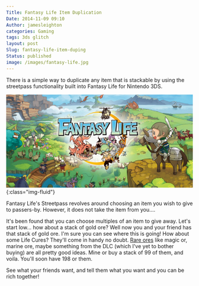 ```yaml
---
Title: Fantasy Life Item Duplication
Date: 2014-11-09 09:10
Author: jamesleighton
categories: Gaming
tags: 3ds glitch
layout: post
Slug: fantasy-life-item-duping
Status: published
image: /images/fantasy-life.jpg
---
```

There is a simple way to duplicate any item that is stackable by using the streetpass functionality built into Fantasy Life for Nintendo 3DS.

![fantasy-life](/images/fantasy-life.jpg){:class="img-fluid"}

Fantasy Life's Streetpass revolves around choosing an item you wish to give to passers-by. However, it does not take the item from you....

It's been found that you can choose multiples of an item to give away. Let's start low... how about a stack of gold ore? Well now you and your friend has that stack of gold ore. I'm sure you can see where this is going! How about some Life Cures? They'll come in handy no doubt. [Rare ores](http://reveriaexplorer.com/items/652) like magic or, marine ore, maybe something from the DLC (which I've yet to bother buying) are all pretty good ideas. Mine or buy a stack of 99 of them, and voila. You'll soon have 198 or them.

See what your friends want, and tell them what you want and you can be rich together!
